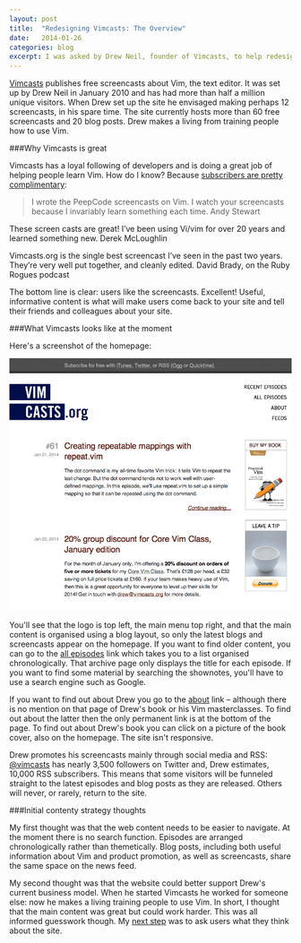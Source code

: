 ```yaml
---
layout: post
title:  "Redesigning Vimcasts: The Overview"
date:   2014-01-26 
categories: blog
excerpt: I was asked by Drew Neil, founder of Vimcasts, to help redesign the site. When Drew set up Vimcasts in January 2010 he envisaged making perhaps 12 screencasts about the text editor Vim, in his spare time. The site currently hosts more than 60 free screencasts and 20 blog posts. Drew now makes a living from training people how to use Vim. Read on to see what we've been up to.
---
```



[Vimcasts][Vimcasts_homepage] publishes free screencasts about Vim, the text editor. It was set up by Drew Neil in January 2010 and has had more than half a million unique visitors. When Drew set up the site he envisaged making perhaps 12 screencasts, in his spare time. The site currently hosts more than 60 free screencasts and 20 blog posts. Drew makes a living from training people how to use Vim. 

###Why Vimcasts is great

Vimcasts has a loyal following of developers and is doing a great job of helping people learn Vim. How do I know? Because [subscribers are pretty complimentary][praise]:

>I wrote the PeepCode screencasts on Vim. I watch your screencasts because I invariably learn something each time. Andy Stewart
>
These screen casts are great! I’ve been using Vi/vim for over 20 years and learned something new. Derek McLoughlin 
>
Vimcasts.org is the single best screencast I’ve seen in the past two years. They’re very well put together, and cleanly edited. David Brady, on the Ruby Rogues podcast

The bottom line is clear: users like the screencasts. Excellent! Useful, informative content is what will make users come back to your site and tell their friends and colleagues about your site. 

###What Vimcasts looks like at the moment

Here's a screenshot of the homepage:

<img class = "Vimcasts_screenshot" src="/images/Vimcasts_screenshot.png" alt="a screenshot of the Vimcasts homepage">

You'll see that the logo is top left, the main menu top right, and that the main content is organised using a blog layout, so only the latest blogs and screencasts appear on the homepage. If you want to find older content, you can go to the [all episodes][] link which takes you to a list organised chronologically. That archive page only displays the title for each episode. If you want to find some material by searching the shownotes, you'll have to use a search engine such as Google.

If you want to find out about Drew you go to the [about][] link – although there is no mention on that page of Drew's book or his Vim masterclasses. To find out about the latter then the only permanent link is at the bottom of the page. To find out about Drew's book you can click on a picture of the book cover, also on the homepage. The site isn't responsive.

Drew promotes his screencasts mainly through social media and RSS: [@vimcasts] has nearly 3,500 followers on Twitter and, Drew estimates, 10,000 RSS subscribers. This means that some visitors will be funneled straight to the latest episodes and blog posts as they are released. Others will never, or rarely, return to the site.

###Initial contenty strategy thoughts

My first thought was that the web content needs to be easier to navigate. At the moment there is no search function. Episodes are arranged chronologically rather than themetically. Blog posts, including both useful information about Vim and product promotion, as well as screencasts, share the same space on the news feed.

My second thought was that the website could better support Drew's current business model. When he started Vimcasts he worked for someone else: now he makes a living training people to use Vim. In short, I thought that the main content was great but could work harder. This was all informed guesswork though. My [next step][survey] was to ask users what they think about the site.


[Vimcasts_homepage]: http://vimcasts.org/
[@vimcasts]: https://twitter.com/vimcasts
[praise]: http://vimcasts.org/praise
[all episodes]: http://vimcasts.org/episodes/archive
[about]: http://vimcasts.org/about
[survey]: /blog/2014/01/27/Redesigning-Vimcasts-The_User_Survey.html
